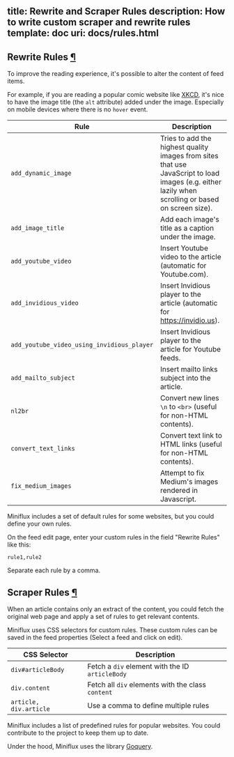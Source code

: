 title: Rewrite and Scraper Rules
description: How to write custom scraper and rewrite rules
template: doc
uri: docs/rules.html
---
<h2 id="rewrite-rules">Rewrite Rules <a class="anchor" href="#rewrite-rules" title="Permalink">¶</a></h2>

To improve the reading experience, it's possible to alter the content of feed items.

For example, if you are reading a popular comic website like [XKCD](https://xkcd.com/),
it's nice to have the image title (the `alt` attribute) added under the image.
Especially on mobile devices where there is no `hover` event.

| Rule  | Description  |
|---|---|
| `add_dynamic_image` | Tries to add the highest quality images from sites that use JavaScript to load images (e.g. either lazily when scrolling or based on screen size). |
| `add_image_title` | Add each image's title as a caption under the image. |
| `add_youtube_video` | Insert Youtube video to the article (automatic for Youtube.com). |
| `add_invidious_video` | Insert Invidious player to the article (automatic for https://invidio.us). |
| `add_youtube_video_using_invidious_player` | Insert Invidious player to the article for Youtube feeds. |
| `add_mailto_subject` | Insert mailto links subject into the article. |
| `nl2br` | Convert new lines `\n` to `<br>` (useful for non-HTML contents). |
| `convert_text_links` | Convert text link to HTML links (useful for non-HTML contents). |
| `fix_medium_images` | Attempt to fix Medium's images rendered in Javascript. |

Miniflux includes a set of default rules for some websites, but you could define your own rules.

On the feed edit page, enter your custom rules in the field "Rewrite Rules" like this:

```
rule1,rule2
```

Separate each rule by a comma.

<h2 id="scraper-rules">Scraper Rules <a class="anchor" href="#scraper-rules" title="Permalink">¶</a></h2>

When an article contains only an extract of the content, you could fetch
the original web page and apply a set of rules to get relevant contents.

Miniflux uses CSS selectors for custom rules. These custom rules can be
saved in the feed properties (Select a feed and click on edit).

| CSS Selector  | Description  |
|---|---|
| `div#articleBody` | Fetch a `div` element with the ID `articleBody` |
| `div.content` | Fetch all `div` elements with the class `content` |
| `article, div.article` | Use a comma to define multiple rules |

Miniflux includes a list of predefined rules for popular websites.
You could contribute to the project to keep them up to date.

Under the hood, Miniflux uses the library [Goquery](https://github.com/PuerkitoBio/goquery).
